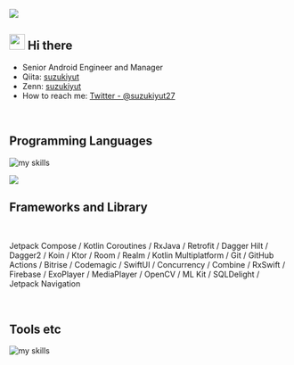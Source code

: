 ![](https://komarev.com/ghpvc/?username=suzukiyut27&color=grey)

## <img src="https://media.giphy.com/media/hvRJCLFzcasrR4ia7z/giphy.gif" width="28"> Hi there

- Senior Android Engineer and Manager
- Qiita: [suzukiyut](https://qiita.com/suzukiyut)
- Zenn: [suzukiyut](https://zenn.dev/suzukiyut)
- How to reach me: [Twitter - @suzukiyut27](https://twitter.com/suzukiyut27)
<br>

## Programming Languages
<img alt="my skills" src="https://skillicons.dev/icons?theme=dark&perline=7&i=kotlin,java,swift,js" />
<br>

![](https://github-readme-stats.vercel.app/api/top-langs?username=suzukiyut27&show_icons=true&locale=en&layout=compact)
<br>

## Frameworks and Library

<br>

Jetpack Compose / Kotlin Coroutines / RxJava / Retrofit / Dagger Hilt / Dagger2 / Koin / Ktor / Room / Realm / Kotlin Multiplatform / Git / GitHub Actions / Bitrise / Codemagic / SwiftUI / Concurrency / Combine / RxSwift / Firebase / ExoPlayer / MediaPlayer / OpenCV / ML Kit / SQLDelight / Jetpack Navigation

<br>

## Tools etc
<img alt="my skills" src="https://skillicons.dev/icons?theme=dark&perline=7&i=gradle,maven,postman,figma,idea,notion" />
<br>

